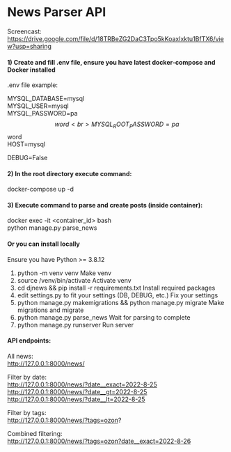 # News Parser API

Screencast:<br>
https://drive.google.com/file/d/18TRBeZG2DaC3Tpo5kKoaxIxktu1BfTX6/view?usp=sharing

#### 1) Create and fill .env file, ensure you have latest docker-compose and Docker installed

.env file example:<br>

MYSQL_DATABASE=mysql<br>
MYSQL_USER=mysql<br>
MYSQL_PASSWORD=pa$$word<br>
MYSQL_ROOT_PASSWORD=pa$$word<br>
HOST=mysql<br>

DEBUG=False<br>

#### 2) In the root directory execute command:

docker-compose up -d

#### 3) Execute command to parse and create posts (inside container):

docker exec -it <container_id> bash <br>
python manage.py parse_news

#### Or you can install locally<br>

Ensure you have Python >= 3.8.12
1) python -m venv venv
Make venv
1) source /venv/bin/activate
Activate venv
1) cd djnews && pip install -r requirements.txt
Install required packages
1) edit settings.py to fit your settings (DB, DEBUG, etc.)
Fix your settings
1) python manage.py makemigrations && python manage.py migrate
Make migrations and migrate
1) python manage.py parse_news
Wait for parsing to complete
1) python manage.py runserver
Run server


#### API endpoints:

All news:<br>
http://127.0.0.1:8000/news/

Filter by date:<br>
http://127.0.0.1:8000/news/?date__exact=2022-8-25
http://127.0.0.1:8000/news/?date__gt=2022-8-25
http://127.0.0.1:8000/news/?date__lt=2022-8-25

Filter by tags:<br>
http://127.0.0.1:8000/news/?tags=ozon?

Combined filtering:<br>
http://127.0.0.1:8000/news/?tags=ozon?date__exact=2022-8-26

